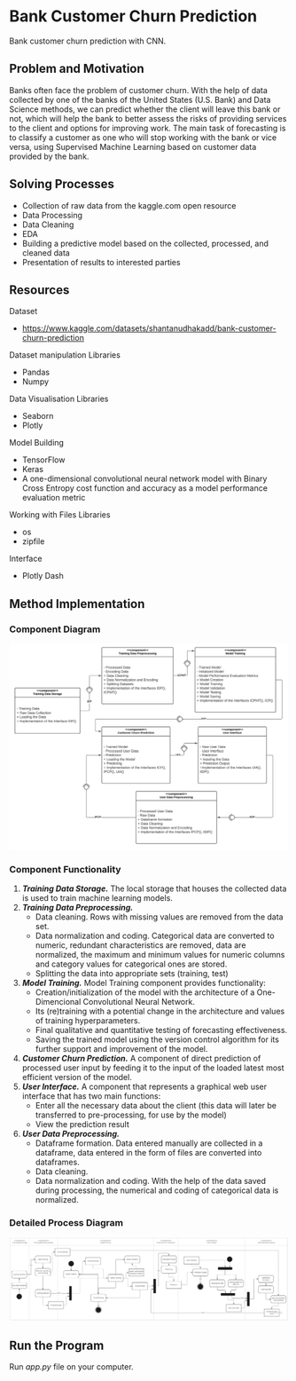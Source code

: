 # Bank Customer Churn Prediction

Bank customer churn prediction with CNN.

## Problem and Motivation

Banks often face the problem of customer churn. With the help of data collected by one of the banks of the United States (U.S. Bank) and Data Science methods, we can predict whether the client will leave this bank or not, which will help the bank to better assess the risks of providing services to the client and options for improving work.
The main task of forecasting is to classify a customer as one who will stop working with the bank or vice versa, using Supervised Machine Learning based on customer data provided by the bank.

## Solving Processes 

* Collection of raw data from the kaggle.com open resource
* Data Processing
* Data Cleaning 
* EDA
* Building a predictive model based on the collected, processed, and cleaned data
* Presentation of results to interested parties

## Resources

Dataset
* https://www.kaggle.com/datasets/shantanudhakadd/bank-customer-churn-prediction

Dataset manipulation Libraries
* Pandas
* Numpy

Data Visualisation Libraries
* Seaborn
* Plotly

Model Building
* TensorFlow
* Keras
* A one-dimensional convolutional neural network model with Binary Cross Entropy cost function and accuracy as a model performance evaluation metric

Working with Files Libraries
* os
* zipfile

Interface
* Plotly Dash

## Method Implementation

### Component Diagram

![Component Diagram](https://raw.githubusercontent.com/okkostenko/bank-customer-churn-prediction/main/images/component%20diagram.png)

### Component Functionality

1. ___Training Data Storage.___ The local storage that houses the collected data is used to train machine learning models.
2. ___Training Data Preprocessing.___
    - Data cleaning. Rows with missing values are removed from the data set.
    - Data normalization and coding. Categorical data are converted to numeric, redundant characteristics are removed, data are normalized, the maximum and minimum values for numeric columns and category values for categorical ones are stored.
    - Splitting the data into appropriate sets (training, test)
3. ___Model Training.___ Model Training component provides functionality:
    - Creation/initialization of the model with the architecture of a One-Dimencional Convolutional Neural Network.
    - Its (re)training with a potential change in the architecture and values of training hyperparameters.
    - Final qualitative and quantitative testing of forecasting effectiveness.
    - Saving the trained model using the version control algorithm for its further support and improvement of the model.
4. ___Customer Churn Prediction.___ A component of direct prediction of processed user input by feeding it to the input of the loaded latest most efficient version of the model.
5. ___User Interface.___ A component that represents a graphical web user interface that has two main functions:
    - Enter all the necessary data about the client (this data will later be transferred to pre-processing, for use by the model)
    - View the prediction result
6. ___User Data Preprocessing.___
    - Dataframe formation. Data entered manually are collected in a dataframe, data entered in the form of files are converted into dataframes.
    - Data cleaning.
    - Data normalization and coding. With the help of the data saved during processing, the numerical and coding of categorical data is normalized.

### Detailed Process Diagram

![Detailed Processes Diagram](https://raw.githubusercontent.com/okkostenko/bank-customer-churn-prediction/main/images/detailed%20processes%20diagram.jpg)

## Run the Program

Run _app.py_ file on your computer.
